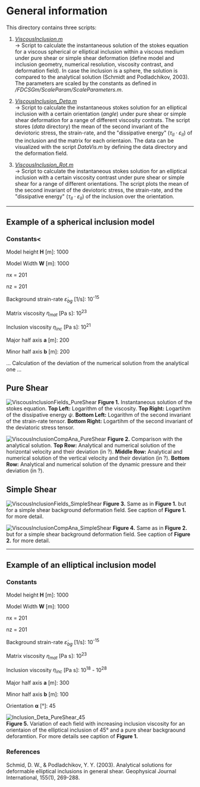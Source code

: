 # General information 

This directory contains three scripts: 

1. [*ViscousInclusion.m*](https://github.com/LukasFuchs/FDCSGm/blob/main/Benchmark/ViscousInclusion/ViscousInclusion.m)<br>
   -> Script to calculate the instantaneous solution of the stokes equation for a viscous spherical or elliptical inclusion within a viscous medium under pure shear or simple shear deformation (define model and inclusion geometry, numerical resolution, viscosity contrast, and deformation field). In case the inclusion is a sphere, the solution is compared to the analytical solution (Schmidt and Podladchikov, 2003). The parameters are scaled by the constants as defined in */FDCSGm/ScaleParam/ScaleParameters.m*.

2. [*ViscousInclusion_Deta.m*](https://github.com/LukasFuchs/FDCSGm/blob/main/Benchmark/ViscousInclusion/ViscousInclusion_Deta.m)<br>
   -> Script to calculate the instantaneous stokes solution for an elliptical inclusion with a certain orientation (*angle*) under pure shear or simple shear deformation for a range of different viscosity contrats. The script stores (*data* directory) the mean of the second invariant of the deviotoric stress, the strain-rate, and the "dissipative energy" $(\tau_{II} \cdot \varepsilon_{II})$ of the inclusion and the matrix for each orientaion. The data can be visualized with the script *DataVis.m* by defining the data directory and the deformation field.
   
3. [*ViscousInclusion_Rot.m*](https://github.com/LukasFuchs/FDCSGm/blob/main/Benchmark/ViscousInclusion/ViscousInclusion_Rot.m)<br>
   -> Script to calculate the instantaneous stokes solution for an elliptical inclusion with a certain viscosity contrast under pure shear or simple shear for a range of different orientations. The script plots the mean of the second invariant of the deviotoric stress, the strain-rate, and the "dissipative energy" $(\tau_{II} \cdot \varepsilon_{II})$ of the inclusion over the orientation.

-----------------------------------------------------------------

## Example of a spherical inclusion model

### **Constants**<

Model height **H** [m]: 1000

Model Width **W** [m]: 1000

nx = 201

nz = 201

Background strain-rate $\dot{\varepsilon}_{bg}$ [1/s]: 10<sup>-15</sup>

Matrix viscosity $\eta_{mat}$ [Pa s]: 10<sup>23</sup> 

Inclusion viscosity $\eta_{inc}$ [Pa s]: 10<sup>21</sup>

Major half axis **a** [m]: 200

Minor half axis **b** [m]: 200

... Calculation of the deviation of the numerical solution from the analytical one ...

## Pure Shear

![ViscousInclusionFields_PureShear](https://github.com/LukasFuchs/FDCSGm/assets/25866942/cd39d4ee-4a5a-4ce8-93dd-0961baba62c3)
**Figure 1.** Instantaneous solution of the stokes equation. **Top Left:** Logarithm of the viscosity. **Top Right:** Logartihm of the dissipative energy $\psi$. **Bottom Left:** Logarithm of the second invariant of the strain-rate tensor. **Bottom Right:** Logartihm of the second invariant of the deviatoric stress tensor. 

![ViscousInclusionCompAna_PureShear](https://github.com/LukasFuchs/FDCSGm/assets/25866942/e13fdff3-522c-4545-9d62-fea1bf1888db)
**Figure 2.** Comparison with the analytical solution. **Top Row:** Analytical and numerical solution of the horizontal velocity and their deviation (in ?). **Middle Row:** Analytical and numerical solution of the vertical velocity and their deviation (in ?). **Bottom Row:** Analytical and numerical solution of the dynamic pressure and their deviation (in ?).

## Simple Shear

![ViscousInclusionFields_SimpleShear](https://github.com/LukasFuchs/FDCSGm/assets/25866942/541fff64-28bf-42de-b7e9-fef9efc10d0d)
**Figure 3.** Same as in **Figure 1.** but for a simple shear background deformation field. See caption of **Figure 1.** for more detail.

![ViscousInclusionCompAna_SimpleShear](https://github.com/LukasFuchs/FDCSGm/assets/25866942/e087915d-6771-4819-9bc7-0bc915230e90)
**Figure 4.** Same as in **Figure 2.** but for a simple shear background deformation field. See caption of **Figure 2.** for more detail.

-----------------------------------------------------------------

## Example of an elliptical inclusion model

### **Constants**

Model height **H** [m]: 1000

Model Width **W** [m]: 1000

nx = 201

nz = 201

Background strain-rate $\dot{\varepsilon}_{bg}$ [1/s]: 10<sup>-15</sup>

Matrix viscosity $\eta_{mat}$ [Pa s]: 10<sup>23</sup> 

Inclusion viscosity $\eta_{inc}$ [Pa s]: 10<sup>18</sup> - 10<sup>28</sup>

Major half axis **a** [m]: 300

Minor half axis **b** [m]: 100

Orientation **α** [°]: 45

![Inclusion_Deta_PureShear_45](https://github.com/LukasFuchs/FDCSGm/assets/25866942/35dd79f2-e1cc-4753-93a1-ddff70919e41)<br>
**Figure 5.** Variation of each field with increasing inclusion viscosity for an orientaion of the elliptical inclusion of 45° and a pure shear backgraound deforamtion. For more details see caption of **Figure 1.**

### References
Schmid, D. W., & Podladchikov, Y. Y. (2003). Analytical solutions for deformable elliptical inclusions in general shear. Geophysical Journal International, 155(1), 269-288.
